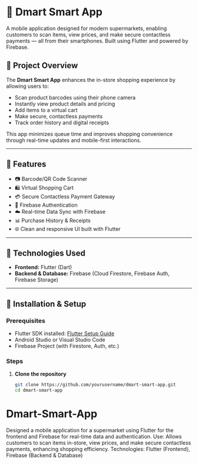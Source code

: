 # 🛒 Dmart Smart App

A mobile application designed for modern supermarkets, enabling customers to scan items, view prices, and make secure contactless payments — all from their smartphones. Built using Flutter and powered by Firebase.

## 📱 Project Overview

The **Dmart Smart App** enhances the in-store shopping experience by allowing users to:

- Scan product barcodes using their phone camera
- Instantly view product details and pricing
- Add items to a virtual cart
- Make secure, contactless payments
- Track order history and digital receipts

This app minimizes queue time and improves shopping convenience through real-time updates and mobile-first interactions.

---

## 🔧 Features

- 📷 Barcode/QR Code Scanner
- 🛍️ Virtual Shopping Cart
- 💳 Secure Contactless Payment Gateway
- 🔐 Firebase Authentication
- ☁️ Real-time Data Sync with Firebase
- 📊 Purchase History & Receipts
- 🌐 Clean and responsive UI built with Flutter

---

## 🧰 Technologies Used

- **Frontend:** Flutter (Dart)
- **Backend & Database:** Firebase (Cloud Firestore, Firebase Auth, Firebase Storage)

---

## 🚀 Installation & Setup

### Prerequisites

- Flutter SDK installed: [Flutter Setup Guide](https://docs.flutter.dev/get-started/install)
- Android Studio or Visual Studio Code
- Firebase Project (with Firestore, Auth, etc.)

### Steps

1. **Clone the repository**
   ```bash
   git clone https://github.com/yourusername/dmart-smart-app.git
   cd dmart-smart-app
# Dmart-Smart-App
Designed a mobile application for a supermarket using Flutter for the frontend and Firebase for real-time data and authentication. Use: Allows customers to scan items in-store, view prices, and make secure contactless payments, enhancing shopping efficiency. Technologies: Flutter (Frontend), Firebase (Backend &amp; Database)

